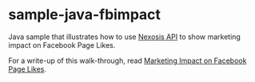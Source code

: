 # sample-java-fbimpact

Java sample that illustrates how to use [Nexosis API](https://developers.nexosis.com) to show marketing impact on Facebook Page Likes.

For a write-up of this walk-through, read [Marketing Impact on Facebook Page Likes](http://docs.nexosis.com/tutorials/facebooklikesimpactanalysis).